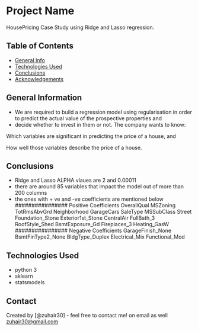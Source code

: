 # Project Name
HousePricing Case Study using Ridge and Lasso regression.


## Table of Contents
* [General Info](#general-information)
* [Technologies Used](#technologies-used)
* [Conclusions](#conclusions)
* [Acknowledgements](#acknowledgements)

<!-- You can include any other section that is pertinent to your problem -->

## General Information
- We are required to build a regression model using regularisation in order to predict the actual value of the prospective properties and
- decide whether to invest in them or not.
The company wants to know:

Which variables are significant in predicting the price of a house, and

How well those variables describe the price of a house.


## Conclusions
- Ridge and Lasso ALPHA vlaues are 2 and 0.00011
- there are around 85 variables that impact the model out of more than 200 columns
- the ones with + ve and -ve coefficients are mentioned below
################
Positive Coefficients
OverallQual
MSZoning
TotRmsAbvGrd
Neighborhood
GarageCars
SaleType
MSSubClass
Street
Foundation_Stone
Exterior1st_Stone
CentralAir
FullBath_3
RoofStyle_Shed
BsmtExposure_Gd
Fireplaces_3
Heating_GasW
################
Negative Coefficients
GarageFinish_None
BsmtFinType2_None
BldgType_Duplex
Electrical_Mix
Functional_Mod 
## Technologies Used
- python 3
- sklearn
- statsmodels

<!-- As the libraries versions keep on changing, it is recommended to mention the version of library used in this project -->

##


## Contact
Created by [@zuhair30] - feel free to contact me! on email as well zuhair30@gmail.com


